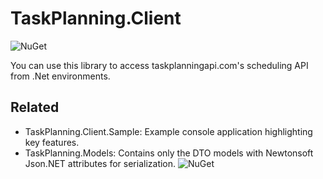 # TaskPlanning.Client
![NuGet](https://img.shields.io/nuget/v/TaskPlanning.Client?label=TaskPlanning.Client "NuGet")

You can use this library to access taskplanningapi.com's scheduling API from .Net environments.




## Related
- TaskPlanning.Client.Sample: Example console application highlighting key features.
- TaskPlanning.Models: Contains only the DTO models with Newtonsoft Json.NET attributes for serialization. ![NuGet](https://img.shields.io/nuget/v/TaskPlanning.Models?label=TaskPlanning.Models "NuGet")
